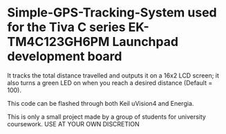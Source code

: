 # Simple-GPS-Tracking-System used for the Tiva C series EK-TM4C123GH6PM Launchpad development board

It tracks the total distance travelled and outputs it on a 16x2 LCD screen; it also turns a green LED on when you reach a desired distance (Default = 100).

This code can be flashed through both Keil uVision4 and Energia.

This is only a small project made by a group of students for university coursework.
USE AT YOUR OWN DISCRETION
